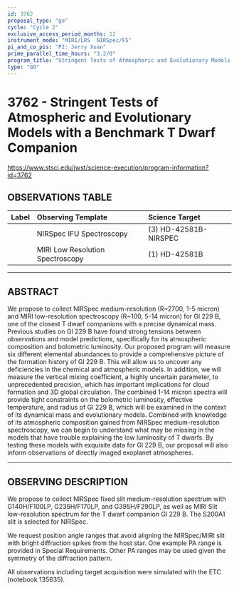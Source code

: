```yaml
---
id: 3762
proposal_type: "go"
cycle: "Cycle 2"
exclusive_access_period_months: 12
instrument_mode: "MIRI/LRS  NIRSpec/FS"
pi_and_co_pis: "PI: Jerry Xuan"
prime_parallel_time_hours: "3.2/0"
program_title: "Stringent Tests of Atmospheric and Evolutionary Models with a Benchmark T Dwarf Companion"
type: "GO"
---
```

# 3762 - Stringent Tests of Atmospheric and Evolutionary Models with a Benchmark T Dwarf Companion
https://www.stsci.edu/jwst/science-execution/program-information?id=3762
## OBSERVATIONS TABLE
| Label | Observing Template           | Science Target           |
| :---- | :--------------------------- | :----------------------- |
|       | NIRSpec IFU Spectroscopy     | (3) HD-42581B-NIRSPEC    |
|       | MIRI Low Resolution Spectroscopy | (1) HD-42581B            |

---

## ABSTRACT

We propose to collect NIRSpec medium-resolution (R~2700, 1-5 micron) and MIRI low-resolution spectroscopy (R~100, 5-14 micron) for Gl 229 B, one of the closest T dwarf companions with a precise dynamical mass. Previous studies on Gl 229 B have found strong tensions between observations and model predictions, specifically for its atmospheric composition and bolometric luminosity. Our proposed program will measure six different elemental abundances to provide a comprehensive picture of the formation history of Gl 229 B. This will allow us to uncover any deficiencies in the chemical and atmospheric models. In addition, we will measure the vertical mixing coefficient, a highly uncertain parameter, to unprecedented precision, which has important implications for cloud formation and 3D global circulation. The combined 1-14 micron spectra will provide tight constraints on the bolometric luminosity, effective temperature, and radius of Gl 229 B, which will be examined in the context of its dynamical mass and evolutionary models. Combined with knowledge of its atmospheric composition gained from NIRSpec medium-resolution spectroscopy, we can begin to understand what may be missing in the models that have trouble explaining the low luminosity of T dwarfs. By testing these models with exquisite data for Gl 229 B, our proposal will also inform observations of directly imaged exoplanet atmospheres.

---

## OBSERVING DESCRIPTION

We propose to collect NIRSpec fixed slit medium-resolution spectrum with G140H/F100LP, G235H/F170LP, and G395H/F290LP, as well as MIRI Slit low-resolution spectrum for the T dwarf companion Gl 229 B. The S200A1 slit is selected for NIRSpec.

We request position angle ranges that avoid aligning the NIRSpec/MIRI slit with bright diffraction spikes from the host star. One example PA range is provided in Special Requirements. Other PA ranges may be used given the symmetry of the diffraction pattern.

All observations including target acquisition were simulated with the ETC (notebook 135635).